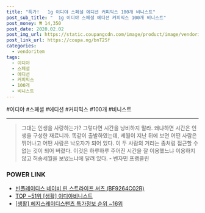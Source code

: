 ```yaml
--- 
title: "특가!   1g 이디야 스페셜 에디션 커피믹스 100개 비니스트" 
post_sub_title: "  1g 이디야 스페셜 에디션 커피믹스 100개 비니스트" 
post_money: ₩ 14,350 
post_date: 2020.02.02 
post_img_url: https://static.coupangcdn.com/image/product/image/vendoritem/2018/11/28/3864965341/b0efcdff-4f0e-402f-bb68-5f4884ba83db.jpg 
post_link_url: https://coupa.ng/bnT2Sf 
categories: 
  - vendoritem 
tags: 
  - 이디야 
  - 스페셜 
  - 에디션 
  - 커피믹스 
  - 100개 
  - 비니스트 
--- 
```

  #이디야 #스페셜 #에디션 #커피믹스 #100개 #비니스트 
<hr> 

> 그대는 인생을 사랑하는가? 그렇다면 시간을 낭비하지 말라. 왜냐하면 시간은 인생을 구성한 재료니까. 똑같이 출발하였는데, 세월이 지난 뒤에 보면 어떤 사람은 뛰어나고 어떤 사람은 낙오자가 되어 있다. 이 두 사람의 거리는 좀처럼 접근할 수 없는 것이 되어 버렸다. 이것은 하루하루 주어진 시간을 잘 이용했느냐 이용하지 않고 허송세월을 보냈느냐에 달려 있다. - 벤자민 프랭클린 


### POWER LINK

* <a href="https://blog.naver.com/santokki14/221785721478" target="_blank">빈폴레이디스 네이비 핀 스트라이프 셔츠 (BF9264C02R)</a>
* <a href="https://blog.naver.com/an0733/221793502890" target="_blank"> TOP ~51위 [생활] 이디야비니스트</a>
* <a href="https://blog.naver.com/sakai111/221778632734" target="_blank"> [생활] 헤지스레이디스팬츠 특가정보 순위 ~16위</a>
